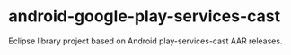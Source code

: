 # android-google-play-services-cast
Eclipse library project based on Android play-services-cast AAR releases.
